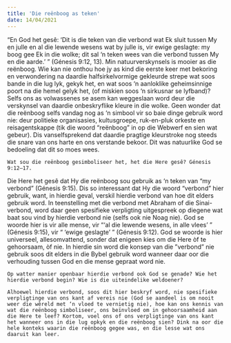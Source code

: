 ```yaml
---
title: 'Die reënboog as teken'
date: 14/04/2021
---
```


“En God het gesê: ‘Dit is die teken van die verbond wat Ek sluit tussen My en julle en al die lewende wesens wat by julle is, vir ewige geslagte: my boog gee Ek in die wolke; dit sal ‘n teken wees van die verbond tussen My en die aarde.’ ” (Génesis 9:12, 13). Min natuurverskynsels is mooier as die reënboog. Wie kan nie onthou hoe jy as kind die eerste keer met bekoring en verwondering na daardie halfsirkelvormige gekleurde strepe wat soos bande in die lug lyk, gekyk het, en wat soos ‘n aanloklike geheimsinnige poort na die hemel gelyk het, (of miskien soos ‘n sirkusnar se lyfband)? Selfs ons as volwassenes se asem kan weggeslaan word deur die verskynsel van daardie onbeskryflike kleure in die wolke. Geen wonder dat die reënboog selfs vandag nog as ‘n simbool vir so baie dinge gebruik word nie: deur politieke organisasies, kultusgroepe, ruk-en-pluk orkeste en reisagentskappe (tik die woord “reënboog” in op die Webwerf en sien wat gebeur). Dis vanselfsprekend dat daardie pragtige kleurstroke nog steeds die snare van ons harte en ons verstande bekoor. Dit was natuurlike God se bedoeling dat dit so moes wees.

`Wat sou die reënboog gesimboliseer het, het die Here gesê? Génesis 9:12–17.`

Die Here het gesê dat Hy die reënboog sou gebruik as ‘n teken van “my verbond” (Génesis 9:15). Dis so interessant dat Hy die woord “verbond” hier gebruik, want, in hierdie geval, verskil hierdie verbond van hoe dit elders gebruik word. In teenstelling met die verbond met Abraham of die Sinai-verbond, word daar geen spesifieke verpligting uitgespreek op diegene wat baat sou vind by hierdie verbond nie (selfs ook nie Noag nie). God se woorde hier is vir alle mense, vir “‘al die lewende wesens, in alle vlees’ ” (Génesis 9:15), vir “ ‘ewige geslagte’ ” (Génesis 9:12). God se woorde is hier universeel, allesomvattend, sonder dat enigeen kies om die Here òf te gehoorsaam, òf nie. In hierdie sin word die konsep van die ”verbond” nie gebruik soos dit elders in die Bybel gebruik word wanneer daar oor die verhouding tussen God en die mense gepraat word nie.

`Op watter manier openbaar hierdie verbond ook God se genade? Wie het hierdie verbond begin? Wie is die uiteindelike weldoener?`

`Alhoewel hierdie verbond, soos dit hier beskryf word, nie spesifieke verpligtinge van ons kant af vereis nie (God se aandeel is om nooit weer die wêreld met ‘n vloed te vernietig nie), hoe kan ons kennis van wat die reënboog simboliseer, ons beïnvloed om in gehoorsaamheid aan die Here te leef? Kortom, voel ons of ons verpligtinge van ons kant het wanneer ons in die lug opkyk en die reënboog sien? Dink na oor die hele konteks waarin die reënboog gegee was, en die lesse wat ons daaruit kan leer.`